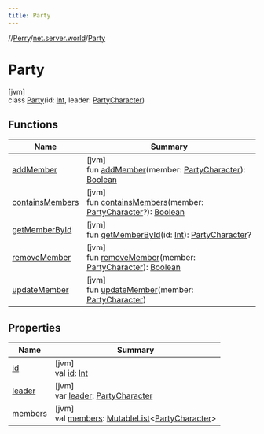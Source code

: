 ```yaml
---
title: Party
---
```

//[Perry](../../../index.html)/[net.server.world](../index.html)/[Party](index.html)



# Party



[jvm]\
class [Party](index.html)(id: [Int](https://kotlinlang.org/api/latest/jvm/stdlib/kotlin/-int/index.html), leader: [PartyCharacter](../-party-character/index.html))



## Functions


| Name | Summary |
|---|---|
| [addMember](add-member.html) | [jvm]<br>fun [addMember](add-member.html)(member: [PartyCharacter](../-party-character/index.html)): [Boolean](https://kotlinlang.org/api/latest/jvm/stdlib/kotlin/-boolean/index.html) |
| [containsMembers](contains-members.html) | [jvm]<br>fun [containsMembers](contains-members.html)(member: [PartyCharacter](../-party-character/index.html)?): [Boolean](https://kotlinlang.org/api/latest/jvm/stdlib/kotlin/-boolean/index.html) |
| [getMemberById](get-member-by-id.html) | [jvm]<br>fun [getMemberById](get-member-by-id.html)(id: [Int](https://kotlinlang.org/api/latest/jvm/stdlib/kotlin/-int/index.html)): [PartyCharacter](../-party-character/index.html)? |
| [removeMember](remove-member.html) | [jvm]<br>fun [removeMember](remove-member.html)(member: [PartyCharacter](../-party-character/index.html)): [Boolean](https://kotlinlang.org/api/latest/jvm/stdlib/kotlin/-boolean/index.html) |
| [updateMember](update-member.html) | [jvm]<br>fun [updateMember](update-member.html)(member: [PartyCharacter](../-party-character/index.html)) |


## Properties


| Name | Summary |
|---|---|
| [id](id.html) | [jvm]<br>val [id](id.html): [Int](https://kotlinlang.org/api/latest/jvm/stdlib/kotlin/-int/index.html) |
| [leader](leader.html) | [jvm]<br>var [leader](leader.html): [PartyCharacter](../-party-character/index.html) |
| [members](members.html) | [jvm]<br>val [members](members.html): [MutableList](https://kotlinlang.org/api/latest/jvm/stdlib/kotlin.collections/-mutable-list/index.html)&lt;[PartyCharacter](../-party-character/index.html)&gt; |

